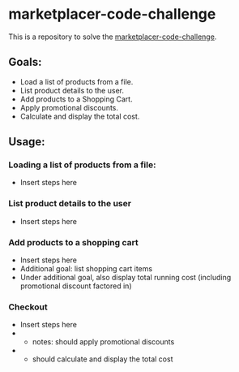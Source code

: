 # marketplacer-code-challenge

This is a repository to solve the [marketplacer-code-challenge](https://gist.github.com/alexrogers/63d262d4e07b75a45c646cd4f473accf).

## Goals:
- Load a list of products from a file.
- List product details to the user.
- Add products to a Shopping Cart.
- Apply promotional discounts.
- Calculate and display the total cost.

## Usage:
### Loading a list of products from a file:
- Insert steps here
### List product details to the user
- Insert steps here
### Add products to a shopping cart
- Insert steps here
- Additional goal: list shopping cart items
- Under additional goal, also display total running cost (including promotional discount factored in)
### Checkout
- Insert steps here
- - notes: should apply promotional discounts
- - should calculate and display the total cost

